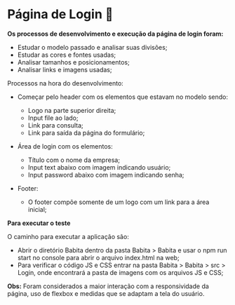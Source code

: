 # Página de Login 📁



**Os processos de desenvolvimento e execução da página de login foram:**

* Estudar o modelo passado e analisar suas divisões;
* Estudar as cores e fontes usadas;
* Analisar tamanhos e posicionamentos;
* Analisar links e imagens usadas;



Processos na hora do desenvolvimento:

* Começar pelo header com os elementos que estavam no modelo sendo:

  * Logo na parte superior direita;
  * Input file ao lado;
  * Link para consulta;
  * Link para saída da página do formulário;

  

* Área de login com os elementos:

  * Título com o nome da empresa;
  * Input text abaixo com imagem indicando usuário;
  * Input password abaixo com imagem indicando senha;



* Footer:
  * O footer compõe somente de um logo com um link para a área inicial;



**Para executar o teste**

O caminho para executar a aplicação são:

* Abrir o diretório Babita dentro da pasta Babita > Babita e usar o npm run start no console para abrir o arquivo index.html na web;
* Para verificar o código JS e CSS entrar na pasta Babita > Babita > src > Login, onde encontrará a pasta de imagens com os arquivos JS e CSS;



**Obs:** Foram considerados a maior interação com a responsividade da página, uso de flexbox e medidas que se adaptam a tela do usuário.
